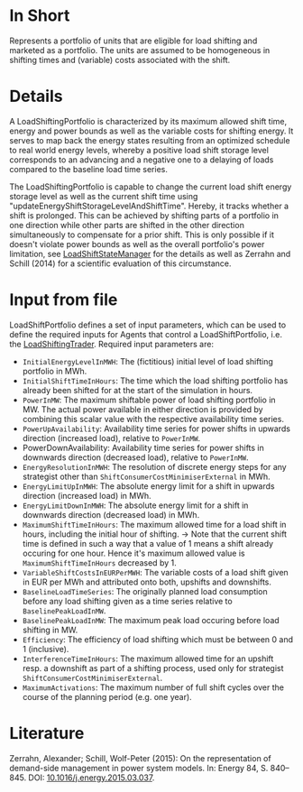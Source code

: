# In Short

Represents a portfolio of units that are eligible for load shifting and marketed as a portfolio.
The units are assumed to be homogeneous in shifting times and (variable) costs associated with the shift.

# Details

A LoadShiftingPortfolio is characterized by its maximum allowed shift time, energy and power bounds as well as the variable costs for shifting energy.
It serves to map back the energy states resulting from an optimized schedule to real world energy levels, whereby a positive load shift storage level corresponds to an advancing and a negative one to a delaying of loads compared to the baseline load time series.

The LoadShiftingPortfolio is capable to change the current load shift energy storage level as well as the current shift time using "updateEnergyShiftStorageLevelAndShiftTime". Hereby, it tracks whether a shift is prolonged. This can be achieved by shifting parts of a portfolio in one direction while other parts are shifted in the other direction simultaneously to compensate for a prior shift. This is only possible if it doesn't violate power bounds as well as the overall portfolio's power limitation, see [LoadShiftStateManager](./LoadShiftStateManager.md) for the details as well as Zerrahn and Schill (2014) for a scientific evaluation of this circumstance.

# Input from file

LoadShiftPortfolio defines a set of input parameters, which can be used to define the required inputs for Agents that control a LoadShiftPortfolio, i.e. the [LoadShiftingTrader](../Agents/LoadShiftingTrader.md).
Required input parameters are:

* `InitialEnergyLevelInMWH`: The (fictitious) initial level of load shifting portfolio in MWh.
* `InitialShiftTimeInHours`: The time which the load shifting portfolio has already been shifted for at the start of the simulation in hours.
* `PowerInMW`: The maximum shiftable power of load shifting portfolio in MW. The actual power available in either direction is provided by combining this scalar value with the respective availability time series.
* `PowerUpAvailability`: Availability time series for power shifts in upwards direction (increased load), relative to `PowerInMW`.
* PowerDownAvailability: Availability time series for power shifts in downwards direction (decreased load), relative to `PowerInMW`.
* `EnergyResolutionInMWH`: The resolution of discrete energy steps for any strategist other than `ShiftConsumerCostMinimiserExternal` in MWh.
* `EnergyLimitUpInMWH`: The absolute energy limit for a shift in upwards direction (increased load) in MWh.
* `EnergyLimitDownInMWH`: The absolute energy limit for a shift in downwards direction (decreased load) in MWh.
* `MaximumShiftTimeInHours`: The maximum allowed time for a load shift in hours, including the initial hour of shifting. &rarr; Note that the current shift time is defined in such a way that a value of 1 means a shift already occuring for one hour. Hence it's maximum allowed value is `MaximumShiftTimeInHours` decreased by 1.
* `VariableShiftCostsInEURPerMWH`: The variable costs of a load shift given in EUR per MWh and attributed onto both, upshifts and downshifts.
* `BaselineLoadTimeSeries`: The originally planned load consumption before any load shifting given as a time series relative to `BaselinePeakLoadInMW`.
* `BaselinePeakLoadInMW`: The maximum peak load occuring before load shifting in MW.
* `Efficiency`: The efficiency of load shifting which must be between 0 and 1 (inclusive).
* `InterferenceTimeInHours`: The maximum allowed time for an upshift resp. a downshift as part of a shifting process, used only for strategist `ShiftConsumerCostMinimiserExternal`.
* `MaximumActivations`: The maximum number of full shift cycles over the course of the planning period (e.g. one year).

# Literature

Zerrahn, Alexander; Schill, Wolf-Peter (2015): On the representation of demand-side management in power system models. In: Energy 84, S. 840–845. DOI: [10.1016/j.energy.2015.03.037](https://doi.org/10.1016/j.energy.2015.03.037).